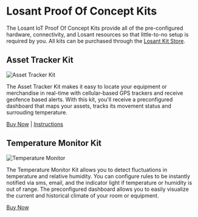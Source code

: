 # Losant Proof Of Concept Kits

The Losant IoT Proof Of Concept Kits provide all of the pre-configured hardware, connectivity, and Losant resources so that little-to-no setup is required by you. All kits can be purchased through the [Losant Kit Store](https://store.losant.com).

## Asset Tracker Kit

![Asset Tracker Kit](/images/getting-started/losant-proof-of-concept-kits/asset-tracker-kit/asset-tracker-kit.jpg "Asset Tracker Kit")

The Asset Tracker Kit makes it easy to locate your equipment or merchandise in real-time with cellular-based GPS trackers and receive geofence based alerts. With this kit, you'll receive a preconfigured dashboard that maps your assets, tracks its movement status and surrouding temperature.

[Buy Now](https://store.losant.com/products/asset-tracker) | [Instructions](/getting-started/losant-proof-of-concept-kits/asset-tracker-kit/)

## Temperature Monitor Kit

![Temperature Monitor](/images/getting-started/losant-proof-of-concept-kits/temperature-monitor-kit/temperature-monitor-kit.jpg "Temperature Monitor")

The Temperature Monitor Kit allows you to detect fluctuations in temperature and relative humidity. You can configure rules to be instantly notified via sms, email, and the indicator light if temperature or humidity is out of range. The preconfigured dashboard allows you to easily visualize the current and historical climate of your room or equipment.

[Buy Now](https://store.losant.com/products/temperature-monitor)